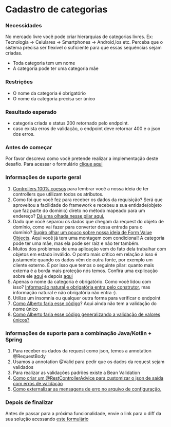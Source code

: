# Cadastro de categorias

### Necessidades

No mercado livre você pode criar hierarquias de categorias livres. Ex: Tecnologia -> Celulares -> Smartphones -> Android,Ios etc. Perceba que o sistema precisa ser flexível o suficiente para que essas sequências sejam criadas.

*   Toda categoria tem um nome
*   A categoria pode ter uma categoria mãe

### Restrições

*   O nome da categoria é obrigatório
*   O nome da categoria precisa ser único

### Resultado esperado

*   categoria criada e status 200 retornado pelo endpoint.
*   caso exista erros de validação, o endpoint deve retornar 400 e o json dos erros.

### Antes de começar 

Por favor descreva como você pretende realizar a implementação deste desafio. Para acessar o formulário [clique aqui](https://forms.gle/znAYbfJqQS2LVLH86)

### Informações de suporte geral

1.  [Controllers 100% coesos](https://youtu.be/NNKG2TFctfo) para lembrar você a nossa ideia de ter controllers que utilizam todos os atributos.
2.  Como foi que você fez para receber os dados da requisição? Será que aproveitou a facilidade do framework e recebeu a sua entidade(objeto que faz parte do domínio) direto no método mapeado para um endereço? [Dá uma olhada nesse pilar aqui.](https://youtu.be/AzyHKZwNg1A)
3.  Dado que você separou os dados que chegam da request do objeto de domínio, como vai fazer para converter dessa entrada para o domínio? [Sugiro olhar um pouco sobre nossa ideia de Form Value Objects](https://youtu.be/kzjSxBDQXp8). Aqui você já tem uma montagem com condicional! A categoria pode ter uma mãe, mas ela pode ser raiz e não ter também. 
4.  Muitos dos problemas de uma aplicação vem do fato dela trabalhar com objetos em estado inválido. O ponto mais crítico em relação a isso é justamente quando os dados vêm de outra fonte, por exemplo um cliente externo. É por isso que temos o seguinte pilar: quanto mais externa é a borda mais proteção nós temos. Confira uma explicação sobre ele [aqui](https://youtu.be/XPXOhvrJT1w) e depois [aqui](https://youtu.be/kkKqo80whqo)
5.  Apenas o nome da categoria é obrigatório. Como você lidou com isso? [Informação natural e obrigatória entra pelo construtor](https://youtu.be/NoKjl0xMt6w), mas informação natural e não obrigatória não entra :). 
6.  Utilize um insomnia ou qualquer outra forma para verificar o endpoint
8.  [Como Alberto faria esse código](https://youtu.be/mm2kRewxysY)? Aqui ainda não tem a validação do nome único
9.  [Como Alberto faria esse código generalizando a validação de valores únicos?](https://youtu.be/apbdAwm6lQE)

### informações de suporte para a combinação Java/Kotlin + Spring

1.  Para receber os dados da request como json, temos a annotation @RequestBody
2.  Usamos a annotation @Valid para pedir que os dados da request sejam validados
3.  Para realizar as validações padrões existe a Bean Validation
4.  [Como criar um @RestControllerAdvice para customizar o json de saída com erros de validação](https://youtu.be/H6aM-4RaRrE)
5.  [Como externalizar as mensagens de erro no arquivo de configuração.](https://youtu.be/FO4HnZNCvoo)

### Depois de finalizar

Antes de passar para a próxima funcionalidade, envie o link para o diff da sua solução acessando [este formulário](https://forms.gle/E846muHHYMKtp4Dx7)
